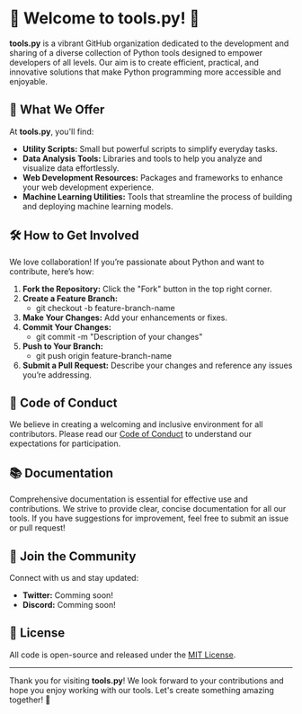 # 🌟 Welcome to tools.py! 🌟

**tools.py** is a vibrant GitHub organization dedicated to the development and sharing of a diverse collection of Python tools designed to empower developers of all levels. Our aim is to create efficient, practical, and innovative solutions that make Python programming more accessible and enjoyable.

## 🚀 What We Offer

At **tools.py**, you'll find:

- **Utility Scripts:** Small but powerful scripts to simplify everyday tasks.
- **Data Analysis Tools:** Libraries and tools to help you analyze and visualize data effortlessly.
- **Web Development Resources:** Packages and frameworks to enhance your web development experience.
- **Machine Learning Utilities:** Tools that streamline the process of building and deploying machine learning models.

## 🛠️ How to Get Involved

We love collaboration! If you’re passionate about Python and want to contribute, here’s how:

1. **Fork the Repository:** Click the "Fork" button in the top right corner.
2. **Create a Feature Branch:** 
   - git checkout -b feature-branch-name
3. **Make Your Changes:** Add your enhancements or fixes.
4. **Commit Your Changes:** 
   - git commit -m "Description of your changes"
5. **Push to Your Branch:** 
   - git push origin feature-branch-name
6. **Submit a Pull Request:** Describe your changes and reference any issues you’re addressing.

## 📜 Code of Conduct

We believe in creating a welcoming and inclusive environment for all contributors. Please read our [Code of Conduct](CODE_OF_CONDUCT.md) to understand our expectations for participation.

## 📚 Documentation

Comprehensive documentation is essential for effective use and contributions. We strive to provide clear, concise documentation for all our tools. If you have suggestions for improvement, feel free to submit an issue or pull request!

## 🌈 Join the Community

Connect with us and stay updated:
- **Twitter:** Comming soon!
- **Discord:** Comming soon!

## 🤝 License

All code is open-source and released under the [MIT License](LICENSE).

---

Thank you for visiting **tools.py**! We look forward to your contributions and hope you enjoy working with our tools. Let's create something amazing together! 🎉
